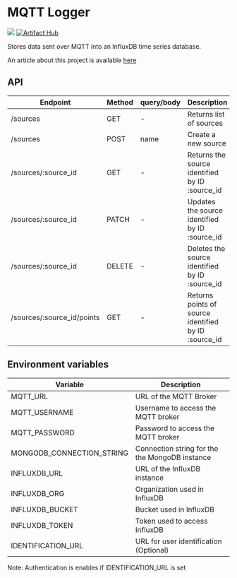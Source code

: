 # MQTT Logger

[<img src="https://img.shields.io/docker/pulls/moreillon/mqtt-logger?logo=docker">](https://hub.docker.com/repository/docker/moreillon/mqtt-logger)
[![Artifact Hub](https://img.shields.io/endpoint?url=https://artifacthub.io/badge/repository/moreillon)](https://artifacthub.io/packages/search?repo=moreillon)

Stores data sent over MQTT into an InfluxDB time series database.

An article about this project is available [here](https://articles.maximemoreillon.com/articles/5aa92bbf-956c-43a9-8f3c-e0bdacd6412d)

## API

| Endpoint                   | Method | query/body | Description                                          |
| -------------------------- | ------ | ---------- | ---------------------------------------------------- |
| /sources                   | GET    | -          | Returns list of sources                              |
| /sources                   | POST   | name       | Create a new source                                  |
| /sources/:source_id        | GET    | -          | Returns the source identified by ID :source_id       |
| /sources/:source_id        | PATCH  | -          | Updates the source identified by ID :source_id       |
| /sources/:source_id        | DELETE | -          | Deletes the source identified by ID :source_id       |
| /sources/:source_id/points | GET    | -          | Returns points of source identified by ID :source_id |

## Environment variables

| Variable                  | Description                                    |
| ------------------------- | ---------------------------------------------- |
| MQTT_URL                  | URL of the MQTT Broker                         |
| MQTT_USERNAME             | Username to access the MQTT broker             |
| MQTT_PASSWORD             | Password to access the MQTT broker             |
| MONGODB_CONNECTION_STRING | Connection string for the the MongoDB instance |
| INFLUXDB_URL              | URL of the InfluxDB instance                   |
| INFLUXDB_ORG              | Organization used in InfluxDB                  |
| INFLUXDB_BUCKET           | Bucket used in InfluxDB                        |
| INFLUXDB_TOKEN            | Token used to access InfluxDB                  |
| IDENTIFICATION_URL        | URL for user identification (Optional)         |

Note: Authentication is enables if IDENTIFICATION_URL is set
